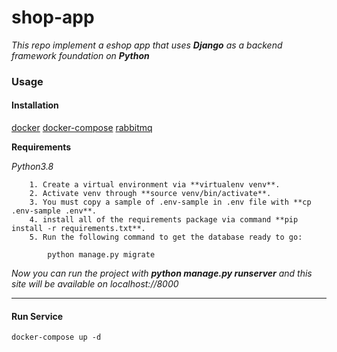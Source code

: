 # shop-app

*This repo implement a eshop app that uses **Django** as a backend framework foundation on **Python***

### Usage

#### Installation

[docker](https://docs.docker.com/engine/install/)
[docker-compose](https://docs.docker.com/compose/install/)
[rabbitmq](https://www.rabbitmq.com/download.html)

**Requirements**

*Python3.8*

```
    1. Create a virtual environment via **virtualenv venv**.
    2. Activate venv through **source venv/bin/activate**.
    3. You must copy a sample of .env-sample in .env file with **cp .env-sample .env**.
    4. install all of the requirements package via command **pip install -r requirements.txt**.
    5. Run the following command to get the database ready to go:

        python manage.py migrate
```

*Now you can run the project with **python manage.py runserver** and this site will be available on localhost://8000*

- - -

#### Run Service

```
docker-compose up -d
```